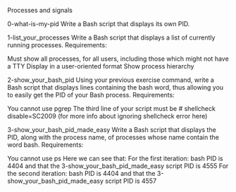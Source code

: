 Processes and signals

0-what-is-my-pid
Write a Bash script that displays its own PID.

1-list_your_processes
Write a Bash script that displays a list of currently running processes.
Requirements:

Must show all processes, for all users, including those which might not have a TTY
Display in a user-oriented format
Show process hierarchy

2-show_your_bash_pid
Using your previous exercise command, write a Bash script that displays lines containing the bash word, thus allowing you to easily get the PID of your Bash process.
Requirements:

You cannot use pgrep
The third line of your script must be # shellcheck disable=SC2009 (for more info about ignoring shellcheck error here)

3-show_your_bash_pid_made_easy
Write a Bash script that displays the PID, along with the process name, of processes whose name contain the word bash.
Requirements:

You cannot use ps
Here we can see that:
For the first iteration: bash PID is 4404 and that the 3-show_your_bash_pid_made_easy script PID is 4555
For the second iteration: bash PID is 4404 and that the 3-show_your_bash_pid_made_easy script PID is 4557



